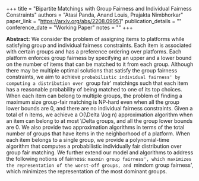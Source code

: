 +++
title = "Bipartite Matchings with Group Fairness and Individual Fairness Constraints"
authors = "Atasi Panda, Anand Louis, Prajakta Nimbhorkar"
paper_link = "https://arxiv.org/abs/2208.09951"
publication_details = ""
conference_date = "Working Paper"
notes = ""
+++

<b>Abstract:</b>
We consider the problem of assigning items to platforms while satisfying group and individual fairness constraints. Each item is associated with certain groups and has a preference ordering over platforms. Each platform enforces group fairness by specifying an upper and a lower bound on the number of items that can be matched to it from each group. Although there may be multiple optimal solutions that satisfy the group fairness constraints, we aim to achieve `probabilistic individual fairness' by computing a distribution over `group fair' matchings such that each item has a reasonable probability of being matched to one of its top choices. When each item can belong to multiple groups, the problem of finding a maximum size group-fair matching is NP-hard even when all the group lower bounds are 0, and there are no individual fairness constraints. Given a total of n items, we achieve a O(\Delta \log n) approximation algorithm when an item can belong to at most \Delta groups, and all the group lower bounds are 0. We also provide two approximation algorithms in terms of the total number of groups that have items in the neighborhood of a platform. When each item belongs to a single group, we provide a polynomial-time algorithm that computes a probabilistic individually fair distribution over group fair matching. We further extend our model and algorithms to address the following notions of fairness: `maxmin group fairness', which maximizes the representation of the worst-off groups, and `mindom group fairness', which minimizes the representation of the most dominant groups.